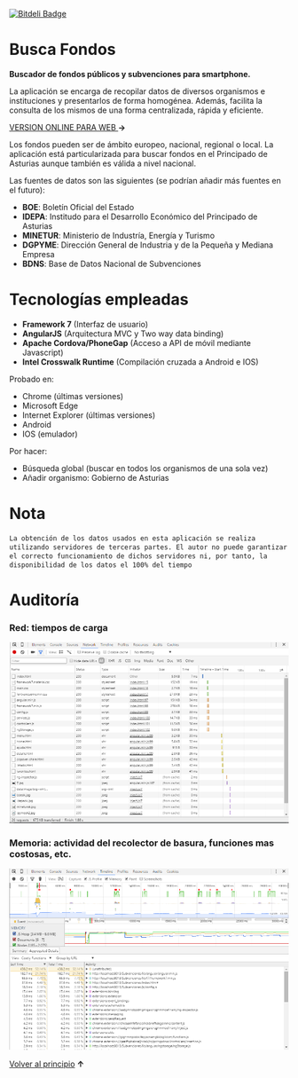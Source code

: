 [![Bitdeli Badge](https://d2weczhvl823v0.cloudfront.net/YagoLopez/webcams_de_asturias/trend.png)](https://bitdeli.com/free "Bitdeli Badge")
<br/>
# Busca Fondos

<p><strong>Buscador de fondos públicos y subvenciones para smartphone.</strong></p>

La aplicación se encarga de recopilar datos de diversos organismos e instituciones y presentarlos de forma homogénea. Además, 
facilita la consulta de los mismos de una forma centralizada, rápida y eficiente. 

<p>
<a href="http://yagolopez.github.io/Buscador_Subvenciones/iframe/iframe.html" target="_blank">
VERSION ONLINE PARA WEB </a><b>&rarr;</b>
</p>

Los fondos pueden ser de ámbito europeo, nacional, regional o local. La aplicación está particularizada para buscar fondos 
en el Principado de Asturias aunque también es válida a nivel nacional.

Las fuentes de datos son las siguientes (se podrían añadir más fuentes en el futuro):

- **BOE**: Boletín Oficial del Estado
- **IDEPA**: Institudo para el Desarrollo Económico del Principado de Asturias
- **MINETUR**: Ministerio de Industría, Energía y Turismo
- **DGPYME**: Dirección General de Industria y de la Pequeña y Mediana Empresa
- **BDNS**: Base de Datos Nacional de Subvenciones

<h1>Tecnologías empleadas</h1>

- **Framework 7** (Interfaz de usuario)
- **AngularJS** (Arquitectura MVC y Two way data binding)
- **Apache Cordova/PhoneGap** (Acceso a API de móvil mediante Javascript)
- **Intel Crosswalk Runtime** (Compilación cruzada a Android e IOS)

Probado en:

- Chrome (últimas versiones)
- Microsoft Edge
- Internet Explorer (últimas versiones)
- Android
- IOS (emulador)

Por hacer:

- Búsqueda global (buscar en todos los organismos de una sola vez)
- Añadir organismo: Gobierno de Asturias




# Nota

```
La obtención de los datos usados en esta aplicación se realiza utilizando servidores de terceras partes. El autor no puede garantizar el correcto funcionamiento de dichos servidores ni, por tanto, la disponibilidad de los datos el 100% del tiempo
```



# Auditoría

<h3>Red: tiempos de carga</h3>

![Red](auditoria/network.png "")
<br/>
<h3>Memoria: actividad del recolector de basura, funciones mas costosas, etc.</h3>

![Memoria](auditoria/timeline.png "")

<p><a href="#">Volver al principio</a> <b>&uarr;</b></p>
